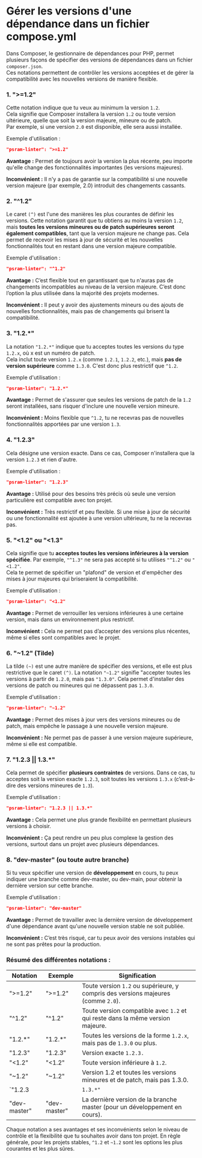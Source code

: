 # Gérer les versions d'une dépendance dans un fichier compose.yml

Dans Composer, le gestionnaire de dépendances pour PHP, permet plusieurs façons de spécifier des versions de dépendances dans un fichier `composer.json`.<br>
Ces notations permettent de contrôler les versions acceptées et de gérer la compatibilité avec les nouvelles versions de manière flexible.

### 1. ">=1.2"

Cette notation indique que tu veux au minimum la version `1.2`.<br> 
Cela signifie que Composer installera la version `1.2` ou toute version ultérieure, quelle que soit la version majeure, mineure ou de patch.<br> 
Par exemple, si une version `2.0` est disponible, elle sera aussi installée.

Exemple d'utilisation :

```json
"psram-linter": ">=1.2"
```

**Avantage :** Permet de toujours avoir la version la plus récente, peu importe qu'elle change des fonctionnalités importantes (les versions majeures).

**Inconvénient :** Il n'y a pas de garantie sur la compatibilité si une nouvelle version majeure (par exemple, 2.0) introduit des changements cassants.

### 2. "^1.2"

Le caret `(^)` est l'une des manières les plus courantes de définir les versions. Cette notation garantit que tu obtiens au moins la version `1.2`, mais **toutes les versions mineures ou de patch supérieures seront également compatibles**, tant que la version majeure ne change pas. 
Cela permet de recevoir les mises à jour de sécurité et les nouvelles fonctionnalités tout en restant dans une version majeure compatible.

Exemple d'utilisation :

```json
"psram-linter": "^1.2"
```

**Avantage :** C’est flexible tout en garantissant que tu n'auras pas de changements incompatibles au niveau de la version majeure. C’est donc l’option la plus utilisée dans la majorité des projets modernes.

**Inconvénient :** Il peut y avoir des ajustements mineurs ou des ajouts de nouvelles fonctionnalités, mais pas de changements qui brisent la compatibilité.

### 3. "1.2.*"

La notation `"1.2.*"` indique que tu acceptes toutes les versions du type `1.2.x`, où x est un numéro de patch.<br>
Cela inclut toute version `1.2.x` (comme `1.2.1`, `1.2.2`, etc.), mais **pas de version supérieure** comme `1.3.0`. C'est donc plus restrictif que `^1.2`.

Exemple d'utilisation :

```json
"psram-linter": "1.2.*"
```

**Avantage :** Permet de s'assurer que seules les versions de patch de la `1.2` seront installées, sans risquer d'inclure une nouvelle version mineure.

**Inconvénient :** Moins flexible que `^1.2`, tu ne recevras pas de nouvelles fonctionnalités apportées par une version `1.3`.

### 4. "1.2.3"

Cela désigne une version exacte. Dans ce cas, Composer n'installera que la version `1.2.3` et rien d'autre.

Exemple d'utilisation :

```json
"psram-linter": "1.2.3"
```

**Avantage :** Utilisé pour des besoins très précis où seule une version particulière est compatible avec ton projet.

**Inconvénient :** Très restrictif et peu flexible. Si une mise à jour de sécurité ou une fonctionnalité est ajoutée à une version ultérieure, tu ne la recevras pas.

### 5. "<1.2" ou "<1.3"

Cela signifie que tu **acceptes toutes les versions inférieures à la version spécifiée**. Par exemple, `"^1.3"` ne sera pas accepté si tu utilises `"^1.2"` ou `"<1.2"`.<br> 
Cela te permet de spécifier un "plafond" de version et d'empêcher des mises à jour majeures qui briseraient la compatibilité.

Exemple d'utilisation :

```json
"psram-linter": "<1.2"
```

**Avantage :** Permet de verrouiller les versions inférieures à une certaine version, mais dans un environnement plus restrictif.

**Inconvénient :** Cela ne permet pas d’accepter des versions plus récentes, même si elles sont compatibles avec le projet.

### 6. "~1.2" (Tilde)

La tilde `(~)` est une autre manière de spécifier des versions, et elle est plus restrictive que le caret `(^)`. La notation `"~1.2"` signifie "accepter toutes les versions à partir de `1.2.0`, mais pas `"1.3.0"`. Cela permet d'installer des versions de patch ou mineures qui ne dépassent pas `1.3.0`.

Exemple d'utilisation :

```json
"psram-linter": "~1.2"
```

**Avantage :** Permet des mises à jour vers des versions mineures ou de patch, mais empêche le passage à une nouvelle version majeure.

**Inconvénient :** Ne permet pas de passer à une version majeure supérieure, même si elle est compatible.

### 7. "1.2.3 || 1.3.*"

Cela permet de spécifier **plusieurs contraintes** de versions. Dans ce cas, tu acceptes soit la version exacte `1.2.3`, soit toutes les versions `1.3.x` (c’est-à-dire des versions mineures de `1.3`).

Exemple d'utilisation :

```json
"psram-linter": "1.2.3 || 1.3.*"
```

**Avantage :** Cela permet une plus grande flexibilité en permettant plusieurs versions à choisir.

**Inconvénient :** Ça peut rendre un peu plus complexe la gestion des versions, surtout dans un projet avec plusieurs dépendances.

### 8. "dev-master" (ou toute autre branche)

Si tu veux spécifier une version de **développement** en cours, tu peux indiquer une branche comme dev-master, ou dev-main, pour obtenir la dernière version sur cette branche.

Exemple d'utilisation :

```json
"psram-linter": "dev-master"
```

**Avantage :** Permet de travailler avec la dernière version de développement d'une dépendance avant qu'une nouvelle version stable ne soit publiée.

**Inconvénient :** C’est très risqué, car tu peux avoir des versions instables qui ne sont pas prêtes pour la production.


### Résumé des différentes notations :

| Notation      | Exemple      | Signification                                                                     |
| ------------- | ------------ | --------------------------------------------------------------------------------- |
| ">=1.2"       | ">=1.2"      | Toute version `1.2` ou supérieure, y compris des versions majeures (comme `2.0`). |
| "^1.2"        | "^1.2"       | Toute version compatible avec `1.2` et qui reste dans la même version majeure.    |
| "1.2.*"       | "1.2.*"      | Toutes les versions de la forme `1.2.x`, mais pas de `1.3.0` ou plus.             |
| "1.2.3"       | "1.2.3"      | Version exacte `1.2.3.`                                                           |
| "<1.2"        | "<1.2"       | Toute version inférieure à `1.2`.                                                 |
| "~1.2"        | "~1.2"       | Version 1.2 et toutes les versions mineures et de patch, mais pas 1.3.0.          |
| `"1.2.3       |              | `1.3.*"`                                                                          |
| "dev-master"  | "dev-master" | La dernière version de la branche master (pour un développement en cours).        |


Chaque notation a ses avantages et ses inconvénients selon le niveau de contrôle et la flexibilité que tu souhaites avoir dans ton projet. En règle générale, pour les projets stables, `^1.2` et `~1.2` sont les options les plus courantes et les plus sûres.